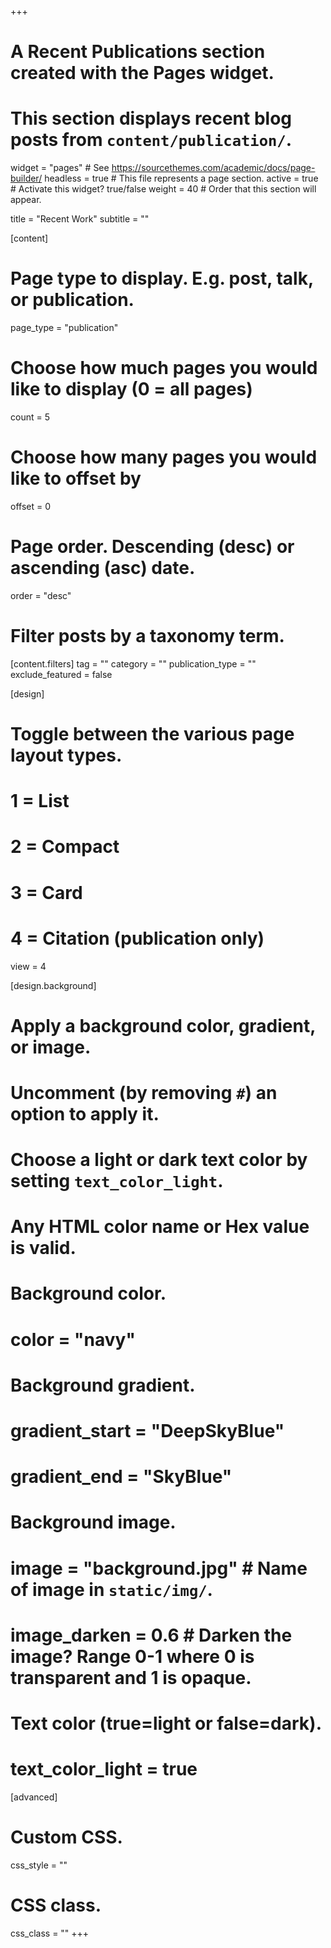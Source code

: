 +++
# A Recent Publications section created with the Pages widget.
# This section displays recent blog posts from `content/publication/`.

widget = "pages"  # See https://sourcethemes.com/academic/docs/page-builder/
headless = true  # This file represents a page section.
active = true  # Activate this widget? true/false
weight = 40  # Order that this section will appear.

title = "Recent Work"
subtitle = ""

[content]
  # Page type to display. E.g. post, talk, or publication.
  page_type = "publication"
  
  # Choose how much pages you would like to display (0 = all pages)
  count = 5
  
  # Choose how many pages you would like to offset by
  offset = 0

  # Page order. Descending (desc) or ascending (asc) date.
  order = "desc"

  # Filter posts by a taxonomy term.
  [content.filters]
    tag = ""
    category = ""
    publication_type = ""
    exclude_featured = false
  
[design]
  # Toggle between the various page layout types.
  #   1 = List
  #   2 = Compact
  #   3 = Card
  #   4 = Citation (publication only)
  view = 4
  
[design.background]
  # Apply a background color, gradient, or image.
  #   Uncomment (by removing `#`) an option to apply it.
  #   Choose a light or dark text color by setting `text_color_light`.
  #   Any HTML color name or Hex value is valid.
    
  # Background color.
  # color = "navy"
  
  # Background gradient.
  # gradient_start = "DeepSkyBlue"
  # gradient_end = "SkyBlue"
  
  # Background image.
  # image = "background.jpg"  # Name of image in `static/img/`.
  # image_darken = 0.6  # Darken the image? Range 0-1 where 0 is transparent and 1 is opaque.

  # Text color (true=light or false=dark).
  # text_color_light = true  
  
[advanced]
 # Custom CSS. 
 css_style = ""
 
 # CSS class.
 css_class = ""
+++

<!-- ● **Xugui Zhou**, Bulbul Ahmed, James H. Aylor, Philip Asare, Homa Alemzadeh, Knowledge and Data Driven Synthesis of Runtime Monitors for Cyber-Physical Systems, submitted to IEEE Transactions on Dependable and Secure Computing (TDSC). [Online Available](https://virginia.app.box.com/file/866889439073?s=ohurouomk5rv9i1f3glr67ph6s5j8vdk) -->

<!-- ● **Xugui Zhou**, Bulbul Ahmed, James H. Aylor, Philip Asare, Homa Alemzadeh, Data-driven design of context-aware monitors for hazard prediction in artificial pancreas systems, in 51st Annual IEEE/IFIP International Conference on Dependable Systems and Networks (DSN), 2021. [Acceptance rate: 16.3%] -->

<!-- ● Honghai Niu, Feng Zang, **Xugui Zhou**, DMA-based Design and Implementation of High Speed UART Communication, Process Automation Instrumentation, 2018 -->

<!-- ● **Xugui Zhou**, Feng Cha, The Design and Application of CAN/RS232 Conversion Board Based on STM32F103 Chip, Industrial Control Computer, 2014

● **Xugui Zhou**, Shengxin Zhang, Yanjie Li, Feng Cha, Development and Application of TCP/IP Communication Test Tool, Industrial Control Computer, 2014

● **Xugui Zhou**, Shengxin Zhang, Yanjie Li, Feng Cha, Portable Ethernet Protocol Stack Design in DCS Master Station, Programmable Controller & Factory Automation, 2014

● Shengxin Zhang, **Xugui Zhou**, Yanjie Li, Implementation of Modbus Protocol Based on ARM, Programmable Controller & Factory Automation, 2014

● Yanjie Li, Zhengjun Li, Shengxin Zhang, **Xugui Zhou**, 71M6543G based Design of Three-phase Smart Instrument, Industrial Control Computer, 2014

● Shengxin Zhang, Yanjie Li, **Xugui Zhou**, MODBUS-based Design of Intelligent Power Instrument for Fire Monitoring in Industry, Industrial Control Computer, 2014 -->

<!-- [1] Xugui Zhou, The Development of Intelligent Household Ventilator Based on Remote Digital Transmission
Technology, Shandong University, 2015

[2] Xugui Zhou, Feng Cha, The Design and Application of CAN/RS232 Conversion Board Based on STM32F103 Chip,
Industrial Control Computer, 2014(5):49-50

[3] Xugui Zhou, Shengxin Zhang, Yanjie Li, Feng Cha, Development and Application of TCP/IP Communication Test
Tool, Industrial Control Computer, 2014, 27 (2) :34-35

[4] Xugui Zhou, Shengxin Zhang, Yanjie Li, Feng Cha, Development and Application of TCP/IP Protocol Stack in DCS
Master Station , Smart Factory, 2014, (1) :71-74 -->

